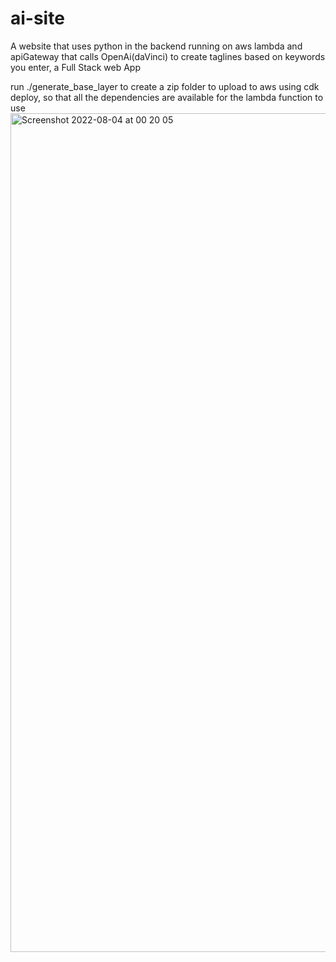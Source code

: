 # ai-site
A website that uses python in the backend running on aws lambda and apiGateway that calls OpenAi(daVinci) to create taglines based on keywords you enter, a Full Stack web App

run ./generate_base_layer to create a zip folder to upload to aws using cdk deploy, so that all the dependencies are available for the lambda function to use
<img width="1342" alt="Screenshot 2022-08-04 at 00 20 05" src="https://user-images.githubusercontent.com/79349712/182688207-96fea6d1-0b57-4933-9389-910dceeb8722.png">
